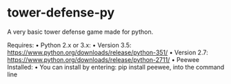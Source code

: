 # tower-defense-py
A very basic tower defense game made for python.

Requires:
• Python 2.x or 3.x:
  • Version 3.5: https://www.python.org/downloads/release/python-351/
  • Version 2.7: https://www.python.org/downloads/release/python-2711/
• Peewee Installed:
  • You can install by entering: pip install peewee, into the command line
